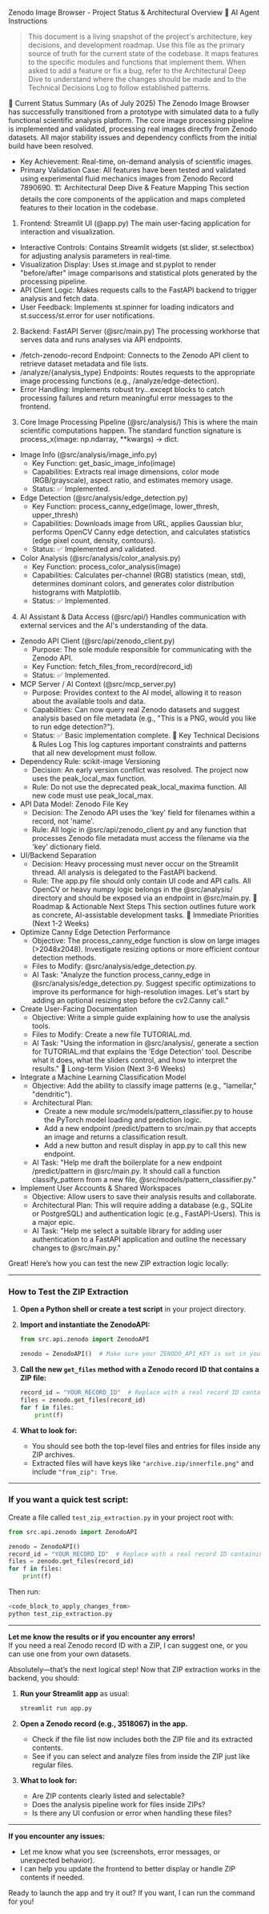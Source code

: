 Zenodo Image Browser - Project Status & Architectural Overview
📌 AI Agent Instructions
> This document is a living snapshot of the project's architecture, key decisions, and development roadmap.
> Use this file as the primary source of truth for the current state of the codebase. It maps features to the specific modules and functions that implement them. When asked to add a feature or fix a bug, refer to the Architectural Deep Dive to understand where the changes should be made and to the Technical Decisions Log to follow established patterns.
> 
🎯 Current Status Summary (As of July 2025)
The Zenodo Image Browser has successfully transitioned from a prototype with simulated data to a fully functional scientific analysis platform. The core image processing pipeline is implemented and validated, processing real images directly from Zenodo datasets. All major stability issues and dependency conflicts from the initial build have been resolved.
 * Key Achievement: Real-time, on-demand analysis of scientific images.
 * Primary Validation Case: All features have been tested and validated using experimental fluid mechanics images from Zenodo Record 7890690.
🏗️ Architectural Deep Dive & Feature Mapping
This section details the core components of the application and maps completed features to their location in the codebase.
1. Frontend: Streamlit UI (@app.py)
The main user-facing application for interaction and visualization.
 * Interactive Controls: Contains Streamlit widgets (st.slider, st.selectbox) for adjusting analysis parameters in real-time.
 * Visualization Display: Uses st.image and st.pyplot to render "before/after" image comparisons and statistical plots generated by the processing pipeline.
 * API Client Logic: Makes requests calls to the FastAPI backend to trigger analysis and fetch data.
 * User Feedback: Implements st.spinner for loading indicators and st.success/st.error for user notifications.
2. Backend: FastAPI Server (@src/main.py)
The processing workhorse that serves data and runs analyses via API endpoints.
 * /fetch-zenodo-record Endpoint: Connects to the Zenodo API client to retrieve dataset metadata and file lists.
 * /analyze/{analysis_type} Endpoints: Routes requests to the appropriate image processing functions (e.g., /analyze/edge-detection).
 * Error Handling: Implements robust try...except blocks to catch processing failures and return meaningful error messages to the frontend.
3. Core Image Processing Pipeline (@src/analysis/)
This is where the main scientific computations happen. The standard function signature is process_x(image: np.ndarray, **kwargs) -> dict.
 * Image Info (@src/analysis/image_info.py)
   * Key Function: get_basic_image_info(image)
   * Capabilities: Extracts real image dimensions, color mode (RGB/grayscale), aspect ratio, and estimates memory usage.
   * Status: ✅ Implemented.
 * Edge Detection (@src/analysis/edge_detection.py)
   * Key Function: process_canny_edge(image, lower_thresh, upper_thresh)
   * Capabilities: Downloads image from URL, applies Gaussian blur, performs OpenCV Canny edge detection, and calculates statistics (edge pixel count, density, contours).
   * Status: ✅ Implemented and validated.
 * Color Analysis (@src/analysis/color_analysis.py)
   * Key Function: process_color_analysis(image)
   * Capabilities: Calculates per-channel (RGB) statistics (mean, std), determines dominant colors, and generates color distribution histograms with Matplotlib.
   * Status: ✅ Implemented.
4. AI Assistant & Data Access (@src/api/)
Handles communication with external services and the AI's understanding of the data.
 * Zenodo API Client (@src/api/zenodo_client.py)
   * Purpose: The sole module responsible for communicating with the Zenodo API.
   * Key Function: fetch_files_from_record(record_id)
   * Status: ✅ Implemented.
 * MCP Server / AI Context (@src/mcp_server.py)
   * Purpose: Provides context to the AI model, allowing it to reason about the available tools and data.
   * Capabilities: Can now query real Zenodo datasets and suggest analysis based on file metadata (e.g., "This is a PNG, would you like to run edge detection?").
   * Status: ✅ Basic implementation complete.
📝 Key Technical Decisions & Rules Log
This log captures important constraints and patterns that all new development must follow.
 * Dependency Rule: scikit-image Versioning
   * Decision: An early version conflict was resolved. The project now uses the peak_local_max function.
   * Rule: Do not use the deprecated peak_local_maxima function. All new code must use peak_local_max.
 * API Data Model: Zenodo File Key
   * Decision: The Zenodo API uses the 'key' field for filenames within a record, not 'name'.
   * Rule: All logic in @src/api/zenodo_client.py and any function that processes Zenodo file metadata must access the filename via the 'key' dictionary field.
 * UI/Backend Separation
   * Decision: Heavy processing must never occur on the Streamlit thread. All analysis is delegated to the FastAPI backend.
   * Rule: The app.py file should only contain UI code and API calls. All OpenCV or heavy numpy logic belongs in the @src/analysis/ directory and should be exposed via an endpoint in @src/main.py.
🚀 Roadmap & Actionable Next Steps
This section outlines future work as concrete, AI-assistable development tasks.
🎯 Immediate Priorities (Next 1-2 Weeks)
 * Optimize Canny Edge Detection Performance
   * Objective: The process_canny_edge function is slow on large images (>2048x2048). Investigate resizing options or more efficient contour detection methods.
   * Files to Modify: @src/analysis/edge_detection.py.
   * AI Task: "Analyze the function process_canny_edge in @src/analysis/edge_detection.py. Suggest specific optimizations to improve its performance for high-resolution images. Let's start by adding an optional resizing step before the cv2.Canny call."
 * Create User-Facing Documentation
   * Objective: Write a simple guide explaining how to use the analysis tools.
   * Files to Modify: Create a new file TUTORIAL.md.
   * AI Task: "Using the information in @src/analysis/, generate a section for TUTORIAL.md that explains the 'Edge Detection' tool. Describe what it does, what the sliders control, and how to interpret the results."
🌟 Long-term Vision (Next 3-6 Weeks)
 * Integrate a Machine Learning Classification Model
   * Objective: Add the ability to classify image patterns (e.g., "lamellar," "dendritic").
   * Architectural Plan:
     * Create a new module src/models/pattern_classifier.py to house the PyTorch model loading and prediction logic.
     * Add a new endpoint /predict/pattern to src/main.py that accepts an image and returns a classification result.
     * Add a new button and result display in app.py to call this new endpoint.
   * AI Task: "Help me draft the boilerplate for a new endpoint /predict/pattern in @src/main.py. It should call a function classify_pattern from a new file, @src/models/pattern_classifier.py."
 * Implement User Accounts & Shared Workspaces
   * Objective: Allow users to save their analysis results and collaborate.
   * Architectural Plan: This will require adding a database (e.g., SQLite or PostgreSQL) and authentication logic (e.g., FastAPI-Users). This is a major epic.
   * AI Task: "Help me select a suitable library for adding user authentication to a FastAPI application and outline the necessary changes to @src/main.py."

Great! Here’s how you can test the new ZIP extraction logic locally:

---

### **How to Test the ZIP Extraction**

1. **Open a Python shell or create a test script** in your project directory.

2. **Import and instantiate the ZenodoAPI:**
   ```python
   from src.api.zenodo import ZenodoAPI

   zenodo = ZenodoAPI()  # Make sure your ZENODO_API_KEY is set in your .env file if needed
   ```

3. **Call the new `get_files` method with a Zenodo record ID that contains a ZIP file:**
   ```python
   record_id = "YOUR_RECORD_ID"  # Replace with a real record ID containing a ZIP
   files = zenodo.get_files(record_id)
   for f in files:
       print(f)
   ```

4. **What to look for:**
   - You should see both the top-level files and entries for files inside any ZIP archives.
   - Extracted files will have keys like `"archive.zip/innerfile.png"` and include `"from_zip": True`.

---

### **If you want a quick test script:**

Create a file called `test_zip_extraction.py` in your project root with:
```python
from src.api.zenodo import ZenodoAPI

zenodo = ZenodoAPI()
record_id = "YOUR_RECORD_ID"  # Replace with a real record ID containing a ZIP
files = zenodo.get_files(record_id)
for f in files:
    print(f)
```
Then run:
```bash
<code_block_to_apply_changes_from>
python test_zip_extraction.py
```

---

**Let me know the results or if you encounter any errors!**  
If you need a real Zenodo record ID with a ZIP, I can suggest one, or you can use one from your own datasets.

Absolutely—that’s the next logical step! Now that ZIP extraction works in the backend, you should:

1. **Run your Streamlit app** as usual:
   ```bash
   streamlit run app.py
   ```

2. **Open a Zenodo record (e.g., 3518067) in the app.**
   - Check if the file list now includes both the ZIP file and its extracted contents.
   - See if you can select and analyze files from inside the ZIP just like regular files.

3. **What to look for:**
   - Are ZIP contents clearly listed and selectable?
   - Does the analysis pipeline work for files inside ZIPs?
   - Is there any UI confusion or error when handling these files?

---

**If you encounter any issues:**
- Let me know what you see (screenshots, error messages, or unexpected behavior).
- I can help you update the frontend to better display or handle ZIP contents if needed.

Ready to launch the app and try it out? If you want, I can run the command for you!
